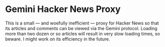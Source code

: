 # Gemini Hacker News Proxy
This is a small — and woefully inefficient — proxy for Hacker News so that its articles and comments can be viewed via the Gemini protocol. Loading more than two dozen or so articles will result in very slow loading times, so beware. I might work on its efficiency in the future.  
